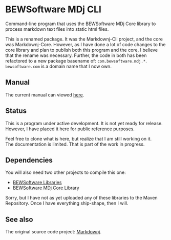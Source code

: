 # BEWSoftware MDj CLI
Command-line program that uses the BEWSoftware MDj Core library to process markdown 
text files into static html files.

This is a renamed package.  It was the Markdownj-Cli project, and the core
was Markdownj-Core.  However, as I have done a lot of code changes to the core
library and plan to publish both this program and the core, I believe that the
rename was necessary.  Further, the code in both has been refactored to a new
package basename of: `com.bewsoftware.mdj.*`.  `bewsoftware.com` is a domain 
name that I now own.

## Manual
The current manual can viewed [here].

## Status
This is a program under active development.  It is not yet ready for release.
However, I have placed it here for public reference purposes.

Feel free to clone what is here, but realize that I am still working on it.  
The documentation is limited.  That is part of the work in progress.

## Dependencies
You will also need two other projects to compile this one:

- [BEWSoftware Libraries][bewl]
- [BEWSoftware MDj Core Library][mjc]

Sorry, but I have not as yet uploaded any of these libraries to the Maven
Repository.  Once I have everything ship-shape, then I will.

## See also
The original source code project: [Markdownj].


[here]:manual/
[Markdownj]:https://github.com/myabc/markdownj
[bewl]:https://github.com/bewillcott/bewsoftware-libs
[mjc]:https://github.com/bewillcott/bewsoftware-mdj
